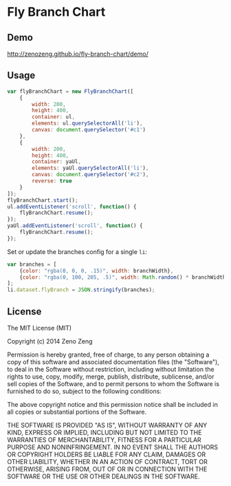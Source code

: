 # Fly Branch Chart

## Demo

http://zenozeng.github.io/fly-branch-chart/demo/

## Usage

```javascript
var flyBranchChart = new FlyBranchChart([
    {
        width: 200,
        height: 400,
        container: ul,
        elements: ul.querySelectorAll('li'),
        canvas: document.querySelector('#c1')
    },
    {
        width: 200,
        height: 400,
        container: yaUl,
        elements: yaUl.querySelectorAll('li'),
        canvas: document.querySelector('#c2'),
        reverse: true
    }
]);
flyBranchChart.start();
ul.addEventListener('scroll', function() {
    flyBranchChart.resume();
});
yaUl.addEventListener('scroll', function() {
    flyBranchChart.resume();
});
```
Set or update the branches config for a single `li`:

```javascript
var branches = [
    {color: "rgba(0, 0, 0, .15)", width: branchWidth},
    {color: "rgba(0, 100, 205, .5)", width: Math.random() * branchWidth}
];
li.dataset.flyBranch = JSON.stringify(branches);
```

## License

The MIT License (MIT)

Copyright (c) 2014 Zeno Zeng

Permission is hereby granted, free of charge, to any person obtaining a copy
of this software and associated documentation files (the "Software"), to deal
in the Software without restriction, including without limitation the rights
to use, copy, modify, merge, publish, distribute, sublicense, and/or sell
copies of the Software, and to permit persons to whom the Software is
furnished to do so, subject to the following conditions:

The above copyright notice and this permission notice shall be included in all
copies or substantial portions of the Software.

THE SOFTWARE IS PROVIDED "AS IS", WITHOUT WARRANTY OF ANY KIND, EXPRESS OR
IMPLIED, INCLUDING BUT NOT LIMITED TO THE WARRANTIES OF MERCHANTABILITY,
FITNESS FOR A PARTICULAR PURPOSE AND NONINFRINGEMENT. IN NO EVENT SHALL THE
AUTHORS OR COPYRIGHT HOLDERS BE LIABLE FOR ANY CLAIM, DAMAGES OR OTHER
LIABILITY, WHETHER IN AN ACTION OF CONTRACT, TORT OR OTHERWISE, ARISING FROM,
OUT OF OR IN CONNECTION WITH THE SOFTWARE OR THE USE OR OTHER DEALINGS IN THE
SOFTWARE.

